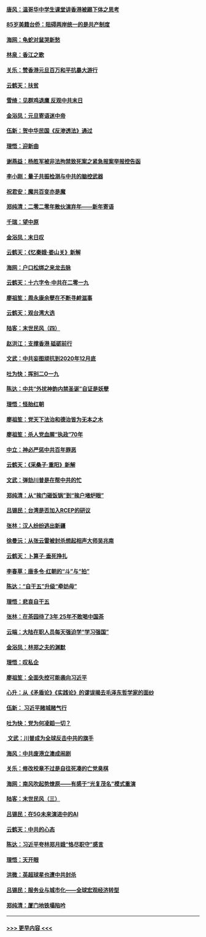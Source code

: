 #### [唐风：温哥华中学生课堂讲香港被踢下体之思考](../pages/nsc993/n11766848.md?t=01041044) 
#### [85岁美籍台侨：阻碍两岸统一的是共产制度](../pages/nsc993/n11765043.md?t=01041044) 
#### [海网：龟蛇对鼠哭新愁](../pages/nsc993/n11764895.md?t=01041044) 
#### [林泉：香江之歌](../pages/nsc993/n11764415.md?t=01041044) 
#### [关乐：赞香港元旦百万和平抗暴大游行](../pages/nsc993/n11764382.md?t=01041044) 
#### [云鹤天：扶贫](../pages/nsc993/n11764245.md?t=01041044) 
#### [雪绮：见群鸡退鹰  反观中共末日](../pages/nsc993/n11762112.md?t=01041044) 
#### [金浴凤：元旦寄语迷中帝](../pages/nsc993/n11761788.md?t=01041044) 
#### [伍新：贺中华民国《反渗透法》通过](../pages/nsc993/n11761994.md?t=01041044) 
#### [理悟：迎新曲](../pages/nsc993/n11761152.md?t=01041044) 
#### [谢燕益：杨胜军被非法拘禁致死案之紧急报案举报控告函](../pages/nsc993/n11756134.md?t=01041044) 
#### [李小刚：量子共振检测与中共的脑控武器](../pages/nsc993/n11754518.md?t=01041044) 
#### [祝君安：魔共百变亦是魔](../pages/nsc993/n11754469.md?t=01041044) 
#### [郑纯清：二零二零年散伙演弃年——新年寄语](../pages/nsc993/n11754195.md?t=01041044) 
#### [千瑞：望中原](../pages/nsc993/n11754159.md?t=01041044) 
#### [金浴凤：末日叹](../pages/nsc993/n11752359.md?t=01041044) 
#### [云鹤天：《忆秦娥‧娄山关》新解](../pages/nsc993/n11752348.md?t=01041044) 
#### [海网：户口松绑之来龙去脉](../pages/nsc993/n11752328.md?t=01041044) 
#### [云鹤天：十六字令‧中共在二零一九](../pages/nsc993/n11752305.md?t=01041044) 
#### [廖祖笙：周永康余孽在不断寻衅滋事](../pages/nsc993/n11751013.md?t=01041044) 
#### [云鹤天：观台湾大选](../pages/nsc993/n11751007.md?t=01041044) 
#### [陆客：末世民风（四）](../pages/nsc993/n11749203.md?t=01041044) 
#### [赵洪江：支撑香港 砥砺前行](../pages/nsc993/n11748482.md?t=01041044) 
#### [文武：中共妄图顽抗到2020年12月底](../pages/nsc993/n11748446.md?t=01041044) 
#### [吐为快：挥别二O一九](../pages/nsc993/n11748411.md?t=01041044) 
#### [陈达：中共“外扰神韵内禁圣诞”自证是妖孽](../pages/nsc993/n11748226.md?t=01041044) 
#### [理悟：怪胎红朝](../pages/nsc993/n11748206.md?t=01041044) 
#### [廖祖笙：党天下法治和德治皆为无本之木](../pages/nsc993/n11748135.md?t=01041044) 
#### [廖祖笙：杀人党血腥“执政”70年](../pages/nsc993/n11745144.md?t=01041044) 
#### [中立：神必严惩中共百年罪恶](../pages/nsc993/n11744970.md?t=01041044) 
#### [云鹤天：《采桑子‧重阳》新解](../pages/nsc993/n11744948.md?t=01041044) 
#### [文武：弹劾川普是在帮中共的忙](../pages/nsc993/n11744758.md?t=01041044) 
#### [郑纯清：从“挨门砸饭锅”到“挨户堵炉眼”](../pages/nsc993/n11744745.md?t=01041044) 
#### [吕锡民：台湾是否加入RCEP的研议](../pages/nsc993/n11744701.md?t=01041044) 
#### [张林：汉人纷纷逃出新疆](../pages/nsc993/n11743530.md?t=01041044) 
#### [徐曼沅：从张云雷被封杀想起相声大师吴兆南](../pages/nsc993/n11741816.md?t=01041044) 
#### [云鹤天：卜算子‧垂死挣扎](../pages/nsc993/n11739956.md?t=01041044) 
#### [李春草：唐多令‧红朝的“斗”与“拍”](../pages/nsc993/n11739830.md?t=01041044) 
#### [陈达：“自干五”升级“牵妨母”](../pages/nsc993/n11739724.md?t=01041044) 
#### [理悟：悲哀自干五](../pages/nsc993/n11739547.md?t=01041044) 
#### [张林：在茶园待了3年 25年不敢喝中国茶](../pages/nsc993/n11739240.md?t=01041044) 
#### [云端：大陆在职人员每天强迫学“学习强国”](../pages/nsc993/n11738735.md?t=01041044) 
#### [金浴凤：林郑之夫的渊默](../pages/nsc993/n11737735.md?t=01041044) 
#### [理悟：叹私企](../pages/nsc993/n11737715.md?t=01041044) 
#### [廖祖笙：全面失控可能袭向习近平](../pages/nsc993/n11737704.md?t=01041044) 
#### [心升：从《矛盾论》《实践论》的谬误揭去毛泽东哲学家的面纱](../pages/nsc993/n11736962.md?t=01041044) 
#### [伍新： 习近平赌城赌气行](../pages/nsc993/n11736929.md?t=01041044) 
#### [吐为快：党为何凌蹈一切？](../pages/nsc993/n11736915.md?t=01041044) 
#### [ 文武：川普成为全球反击中共的旗手](../pages/nsc993/n11736882.md?t=01041044) 
#### [海风：中共废港立澳成闹剧](../pages/nsc993/n11735857.md?t=01041044) 
#### [关乐：修改校章不过是自往死凑的亡党臭棋](../pages/nsc993/n11735097.md?t=01041044) 
#### [海网：南风吹起势燎原——有感于“光复茂名”模式重演](../pages/nsc993/n11732308.md?t=01041044) 
#### [陆客：末世民风（三）](../pages/nsc993/n11732211.md?t=01041044) 
#### [吕锡民：在5G未来演进中的AI](../pages/nsc993/n11730010.md?t=01041044) 
#### [云鹤天：中共的心态](../pages/nsc993/n11729906.md?t=01041044) 
#### [陈达：习近平夸林郑月娥“恪尽职守”感言](../pages/nsc993/n11729881.md?t=01041044) 
#### [理悟：天开眼](../pages/nsc993/n11729699.md?t=01041044) 
#### [洪微：英超球星也遭中共封杀](../pages/nsc993/n11727243.md?t=01041044) 
#### [吕锡民：服务业与城市化——全球宏观经济转型](../pages/nsc993/n11725845.md?t=01041044) 
#### [郑纯清：厦门地铁塌陷吟](../pages/nsc993/n11725813.md?t=01041044) 

----
#### [ >>> 更早内容 <<< ](../indexes/nsc993-earlier.md)
